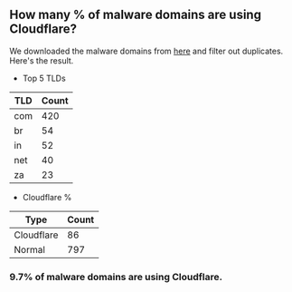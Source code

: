 ## How many % of malware domains are using Cloudflare?


We downloaded the malware domains from [here](https://urlhaus.abuse.ch) and filter out duplicates.
Here's the result.


[//]: # (start replacement)


- Top 5 TLDs

| TLD | Count |
| --- | --- |
| com | 420 |
| br | 54 |
| in | 52 |
| net | 40 |
| za | 23 |


- Cloudflare %

| Type | Count |
| --- | --- |
| Cloudflare | 86 |
| Normal | 797 |


### 9.7% of malware domains are using Cloudflare.